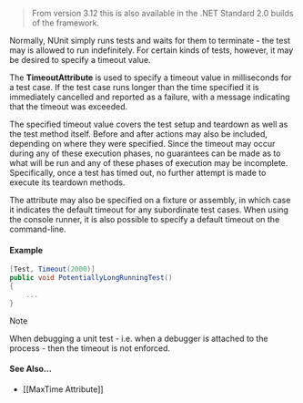 > From version 3.12 this is also available in the .NET Standard 2.0 builds of the framework.

Normally, NUnit simply runs tests and waits for them to terminate - the test may is allowed to run indefinitely. For certain kinds of tests, however, it may be desired to specify a timeout value.

The **TimeoutAttribute** is used to specify a timeout value in milliseconds
for a test case. If the test case runs longer than the time specified it
is immediately cancelled and reported as a failure, with a message 
indicating that the timeout was exceeded.
   
The specified timeout value covers the test setup and teardown as well as the test method itself. Before and after actions may also be included, depending on where they were specified. Since the timeout may occur during any of these execution phases, no guarantees can be made as to what will be run and any of these phases of execution may be incomplete. Specifically, once a test has timed out, no further attempt is made to execute its teardown methods.
   
The attribute may also be specified on a fixture or assembly, in which
case it indicates the default timeout for any subordinate test cases. When using the console runner, it is also possible to specify a default timeout on the command-line.
   
#### Example

```csharp
[Test, Timeout(2000)]
public void PotentiallyLongRunningTest()
{
    ...
}
```

> [!NOTE]
> When debugging a unit test - i.e. when a debugger is attached to the process - then the timeout is not enforced.

#### See Also...
 * [[MaxTime Attribute]]
